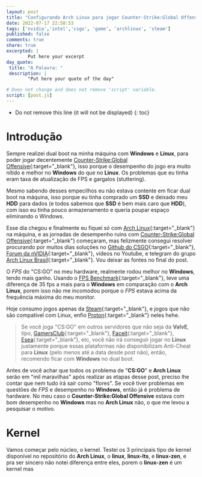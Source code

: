 ```yaml
---
layout: post
title: "Configurando Arch Linux para jogar Counter-Strike:Global Offensive com nVIDIA"
date: 2022-07-17 22:58:53
tags: ['nvidia','intel','csgo', 'game', 'archlinux', 'steam']
published: false
comments: true
share: true
excerpted: |
        Put here your excerpt
day_quote:
 title: "A Palavra: "
 description: |
        "Put here your quote of the day"

# Does not change and does not remove 'script' variable.
script: [post.js]
---
```


* Do not remove this line (it will not be displayed)
{: toc}

# Introdução

Sempre realizei dual boot na minha máquina com **Windows** e **Linux**, para poder jogar decentemente [Counter-Strike:Global Offensive](https://store.steampowered.com/app/730/CounterStrike_Global_Offensive/){:target="_blank"}, isso porque o desempenho do jogo era muito nítido e melhor no **Windows** do que no **Linux**. Os problemas que eu tinha eram taxa de atualização de FPS e gargalos (stuttering).

Mesmo sabendo desses empecilhos eu não estava contente em ficar dual boot na máquina, isso porque eu tinha comprado um **SSD** e deixado meu **HDD** para dados (e todos sabemos que **SSD** é bem mais caro que **HDD**), com isso eu tinha pouco armazenamento e queria poupar espaço eliminando o Windows.

Esse dia chegou e finalmente eu fiquei só com [Arch Linux](https://archlinux.org/){:target="_blank"} na máquina, e as jornadas de desempenho ruins com [Counter-Strike:Global Offensive](https://store.steampowered.com/app/730/CounterStrike_Global_Offensive/){:target="_blank"} começaram, mas felizmente consegui resolver procurando por muitos dias soluções no [Github do CSGO](https://github.com/ValveSoftware/csgo-osx-linux/issues){:target="_blank"}, [Forum da nVIDIA](https://forums.developer.nvidia.com/){:target="_blank"}, vídeos no Youtube, e telegram do grupo [Arch Linux Brasil](https://t.me/archlinuxbr){:target="_blank"}. Vou deixar as fontes no final do post.

O *FPS* do "CS:GO" no meu hardware, realmente rodou melhor no **Windows**, tendo mais ganho. Usando o [FPS Benchmark](https://steamcommunity.com/sharedfiles/filedetails/?id=500334237){:target="_blank"}, teve uma diferença de 35 fps a mais para o **Windows** em comparação com o **Arch Linux**, porem isso não me incomodou porque o *FPS* estava acima da frequência máxima do meu monitor.

Hoje consumo jogos apenas da [Steam](https://store.steampowered.com/){:target="_blank"}, e jogos que não são compatível com Linux, enfio [Proton](https://en.wikipedia.org/wiki/Proton_(software)){:target="_blank"} neles hehe.

> Se você joga "CS:GO" em outros servidores que não seja da **ValvE**, tipo, [GamersClub](https://gamersclub.com.br){:target="_blank"}, [Faceit](https://faceit.com){:target="_blank"}, [Esea](https://play.esea.net/){:target="_blank"}, etc, você não irá conseguir jogar no **Linux** justamente porque essas plataformas não disponibilizam Anti-Cheat para **Linux** (pelo menos até a data desde post não), então, recomendo ficar com **Windows** no dual boot.

Antes de você achar que todos os problema de "**CS:GO**" e **Arch Linux** serão em "mil maravilhas" após realizar as etapas desse post, preciso lhe contar que nem tudo irá sair como "flores". Se você tiver problemas em questões de *FPS* e desempenho no **Windows**, então já é problema de hardware. No meu caso o **Counter-Strike:Global Offensive** estava com bom desempenho no **Windows** mas no **Arch Linux** não, o que me levou a pesquisar o motivo.


# Kernel

Vamos começar pelo núcleo, o kernel. Testei os 3 principais tipo de kernel disponível no repositório do **Arch Linux**, o **linux**, **linux-lts**, e **linux-zen**, e pra ser sincero não notei diferença entre eles, porem o **linux-zen** é um kernel mas 